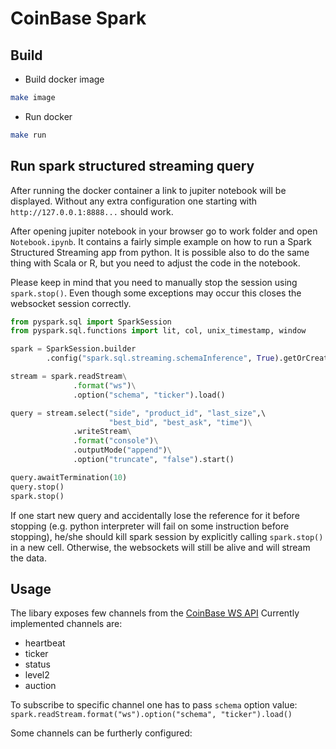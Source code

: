# CoinBase Spark

## Build

- Build docker image
```bash
make image
```

- Run docker
```bash
make run
```

## Run spark structured streaming query
After running the docker container a link to jupiter notebook will be displayed.
Without any extra configuration one starting with `http://127.0.0.1:8888...` should work.

After opening jupiter notebook in your browser go to work folder and open `Notebook.ipynb`.
It contains a fairly simple example on how to run a Spark Structured Streaming app from python.
It is possible also to do the same thing with Scala or R, but you need to adjust the code in the notebook.

Please keep in mind that you need to manually stop the session using `spark.stop()`.
Even though some exceptions may occur this closes the websocket session correctly.

```python
from pyspark.sql import SparkSession
from pyspark.sql.functions import lit, col, unix_timestamp, window

spark = SparkSession.builder
        .config("spark.sql.streaming.schemaInference", True).getOrCreate()

stream = spark.readStream\
              .format("ws")\
              .option("schema", "ticker").load()

query = stream.select("side", "product_id", "last_size",\ 
                      "best_bid", "best_ask", "time")\
              .writeStream\
              .format("console")\
              .outputMode("append")\
              .option("truncate", "false").start()

query.awaitTermination(10)
query.stop()
spark.stop()
```

If one start new query and accidentally lose the reference for it before stopping (e.g. python interpreter will fail on some instruction before stopping), he/she should kill spark session by explicitly calling `spark.stop()` in a new cell. Otherwise, the websockets will still be alive and will stream the data.

## Usage

The libary exposes few channels from the [CoinBase WS API](https://docs.cloud.coinbase.com/exchange/docs/channels)
Currently implemented channels are:
- heartbeat
- ticker
- status
- level2
- auction

To subscribe to specific channel one has to pass `schema` option value:
`spark.readStream.format("ws").option("schema", "ticker").load()`

Some channels can be furtherly configured:


